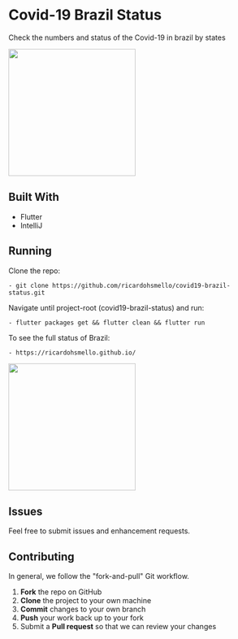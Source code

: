 # Covid-19 Brazil Status
Check the numbers and status of the Covid-19 in brazil by states

<img width="250" alt="" src="https://i.imgur.com/cy39TlN.png">

## Built With
- Flutter
- IntelliJ

## Running

Clone the repo:
```
- git clone https://github.com/ricardohsmello/covid19-brazil-status.git
```
Navigate until project-root (covid19-brazil-status) and run:
```
- flutter packages get && flutter clean && flutter run
``` 

To see the full status of Brazil:
```
- https://ricardohsmello.github.io/
``` 
<img width="250" alt="" src="https://i.imgur.com/GyMQIU8.png">


## Issues
Feel free to submit issues and enhancement requests.

## Contributing
In general, we follow the "fork-and-pull" Git workflow.

 1. **Fork** the repo on GitHub
 2. **Clone** the project to your own machine
 3. **Commit** changes to your own branch
 4. **Push** your work back up to your fork
 5. Submit a **Pull request** so that we can review your changes
